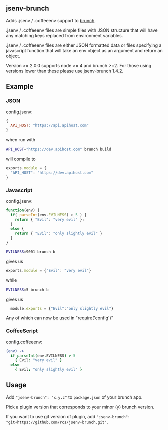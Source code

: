 ## jsenv-brunch
Adds .jsenv / .coffeeenv support to [brunch](http://brunch.io).

.jsenv / .coffeeenv files are simple files with JSON structure that will have any matching keys replaced from environment variables.

.jsenv / .coffeeenv files are either JSON formatted data or files specifying a javascript function that will take an env object as an argument and return an object.

Version >= 2.0.0 supports node >= 4 and brunch >=2.  For those using
versions lower than these please use jsenv-brunch 1.4.2.

## Example

### JSON
config.jsenv:
```javascript
{
  API_HOST: "https://api.apihost.com"
}
```

when run with

```sh
API_HOST="https://dev.apihost.com" brunch build
```

will compile to

```javascript
exports.module = {
  "API_HOST": "https://dev.apihost.com"
}
```

### Javascript
config.jsenv:
```javascript
function(env) {
  if( parseInt(env.EVILNESS) > 5 ) {
    return { "Evil": "very evil" };
  }
  else {
    return { "Evil": "only slightly evil" }
  }
}
```

```sh
EVILNESS=9001 brunch b
```

gives us

```javascript
exports.module = {"Evil": "very evil"}
```

while

```sh
EVILNESS=5 brunch b
```

gives us

```javascript
  module.exports = {"Evil":"only slightly evil"}
```

Any of which can now be used in "require('config')"

### CoffeeScript
config.coffeeenv:
```coffeescript
(env) ->
  if parseInt(env.EVILNESS) > 5
    { Evil: "very evil" }
  else
    { Evil: "only slightly evil" }
```

## Usage
Add `"jsenv-brunch": "x.y.z"` to `package.json` of your brunch app.

Pick a plugin version that corresponds to your minor (y) brunch version.

If you want to use git version of plugin, add
`"jsenv-brunch": "git+https://github.com/rcs/jsenv-brunch.git"`.
